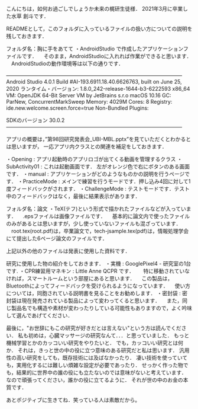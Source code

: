 こんにちは，如何お過ごしでしょうか未来の梶研生徒様．
2021年3月に卒業した水草 創斗です．

READMEとして，このフォルダに入っているファイルの扱い方についての説明を残しておきます．

フォルダ名：胸に手をあてて
・AndroidStudio で作成したアプリケーションファイルです．
　そのまま，AndroidStudioに入れれば作業ができると思います．
　AndroidStudioの動作環境等は以下の通りです．

——————————————————————————————————
Android Studio 4.0.1
Build #AI-193.6911.18.40.6626763, built on June 25, 2020
ランタイム・バージョン: 1.8.0_242-release-1644-b3-6222593 x86_64
VM: OpenJDK 64-Bit Server VM by JetBrains s.r.o
macOS 10.16
GC: ParNew, ConcurrentMarkSweep
Memory: 4029M
Cores: 8
Registry: ide.new.welcome.screen.force=true
Non-Bundled Plugins: 

SDKのバージョン 30.0.2
——————————————————————————————————

アプリの概要は，”第98回研究発表会_UBI-MBL.pptx”を見ていただくとわかるとは思いますが，
一応アプリ内クラスとの関連を補足をしておきます．

・Opening : アプリ起動時のアプリロゴが出てくる動画を管理するクラス
・SubActivity01 : これは起動画面です． 左がオレンジ色で右にボタンのある画面です．
・manual : アプリケーションがどのようなものかの説明を行うページです．
・PracticeMode : メインで練習を行うモードです．押し込み4回に対して1度フィードバックがされます．
・ChallengeMode : テストモードです．テスト中のフィードバックはなく，最後に結果表示があります．

フォルダ名：論文
・TeX(テフ)という形式で描かれたファイルなどが入っています．
　.epsファイルは画像ファイルです．
　基本的に論文内で使ったファイルのみがあるとは思いますが，少し使っていないファイルも混ざっています．
　root.tex(root.pdf)は，卒業論文で，tech-jsample.tex(pdf)は，情報処理学会にて提出した6ページ論文のファイルです．

上記以外の他のファイルは発表に使用した資料です．

研究に使用した物の紹介をしておきます．
・実機 : GooglePixel4 - 研究室の1台です. 
・CPR練習用マネキン : Little Anne QCPR です．　
　特に移動されていなければ，スマートルームという部屋にあると思います．
　この製品は，Bluetoothによってフィードバックを受けられるようになっています．
　使い方については，同胞されている説明書を見ることをお勧めします．
・密封袋 : 密封袋は現在発売されている製品によって変わってくると思います．
　また，同じ製品名でも構造や素材が変わったりしている可能性もありますので，よく吟味して選んであげてください．

最後に，"お世辞にもこの研究が好きだとは言えない"という方は読んでください．
私も初めは，心臓マッサージの研究なんて．．．と思っていました．
もっと機械学習とかのカッコいい研究をやりたいと．
でも，カッコいい研究とは何か．
それは，きっと世の中の役に立つ意味のある研究だと私は思います．
汎用性の高い研究をしても，既存技術には及ばなかったり．
凄い技術を使っていても，実用化するには難しい煩雑な設定が必要であったり．
せっかく作った物でも，結果的に世界中の誰の役にも立たないのでは意味がないと考えています．
なので頑張ってください，誰かの役に立てるように．
それが世の中のお金の本質です．

あとポジティブに生きてね．笑っている人は素敵だから。
